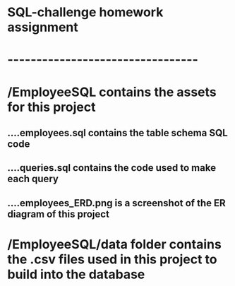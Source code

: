 # SQL-challenge homework assignment
# ---------------------------------

# /EmployeeSQL contains the assets for this project
## ....employees.sql contains the table schema SQL code
## ....queries.sql contains the code used to make each query
## ....employees_ERD.png is a screenshot of the ER diagram of this project

# /EmployeeSQL/data folder contains the .csv files used in this project to build into the database

